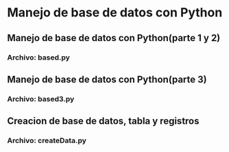 # Manejo de base de datos con Python

## Manejo de base de datos con Python(parte 1 y 2)
### Archivo: based.py

## Manejo de base de datos con Python(parte 3)
### Archivo: based3.py

## Creacion de base de datos, tabla y registros
### Archivo: createData.py

